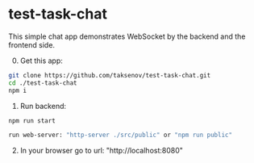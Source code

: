 # test-task-chat

This simple chat app demonstrates WebSocket by the backend and the frontend
side.

0.  Get this app:

```bash
git clone https://github.com/taksenov/test-task-chat.git
cd ./test-task-chat
npm i
```

1.  Run backend:

```bash
npm run start
```

```bash
run web-server: "http-server ./src/public" or "npm run public"
```

2.  In your browser go to url: "http://localhost:8080"
